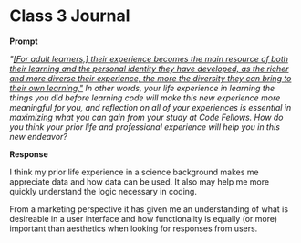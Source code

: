 # Class 3 Journal

**Prompt**

_"[[For adult learners,] their experience becomes the main resource of both their learning and the personal identity they have developed, as the richer and more diverse their experience, the more the diversity they can bring to their own learning."](https://elearningindustry.com/pedagogy-vs-andragogy-in-elearning-can-you-tell-the-difference) In other words, your life experience in learning the things you did before learning code will make this new experience more meaningful for you, and reflection on all of your experiences is essential in maximizing what you can gain from your study at Code Fellows. How do you think your prior life and professional experience will help you in this new endeavor?_

**Response**

I think my prior life experience in a science background makes me appreciate data and how data can be used. It also may help me more quickly understand the logic necessary in coding.

From a marketing perspective it has given me an understanding of what is desireable in a user interface and how functionality is equally (or more) important than aesthetics when looking for responses from users.